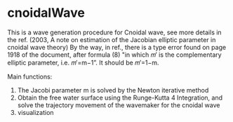 # cnoidalWave
This is a wave generation procedure for Cnoidal wave, see more details in the ref. (2003, A note on estimation of the Jacobian elliptic parameter in cnoidal wave theory)
By the way, in ref., there is a type error found on page 1918 of the document, after formula (8) "in which 𝑚′ is the complementary elliptic parameter, i.e. 𝑚′=m−1”. It should be 𝑚′=1−m.

Main functions:
1. The Jacobi parameter m is solved by the Newton iterative method
2. Obtain the free water surface using the Runge-Kutta 4 Integration, and solve the trajectory movement of the wavemaker for the cnoidal wave
3. visualization
